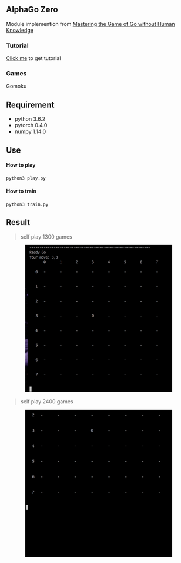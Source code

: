 ## AlphaGo Zero
Module implemention from [Mastering the Game of Go without Human Knowledge](https://www.nature.com/articles/nature24270.epdf?author_access_token=VJXbVjaSHxFoctQQ4p2k4tRgN0jAjWel9jnR3ZoTv0PVW4gB86EEpGqTRDtpIz-2rmo8-KG06gqVobU5NSCFeHILHcVFUeMsbvwS-lxjqQGg98faovwjxeTUgZAUMnRQ)

### Tutorial
[Click me](https://ne7ermore.github.io/post/alpha-zero/) to get tutorial

### Games
Gomoku

## Requirement
* python 3.6.2
* pytorch 0.4.0
* numpy 1.14.0

## Use

#### How to play
```
python3 play.py
```

#### How to train
```
python3 train.py
```

## Result

> self play 1300 games

<p align="center"><img src="record/1300.gif" style="height: 400px" /></p>

> self play 2400 games

<p align="center"><img src="record/2400.gif" style="height: 400px" /></p>

